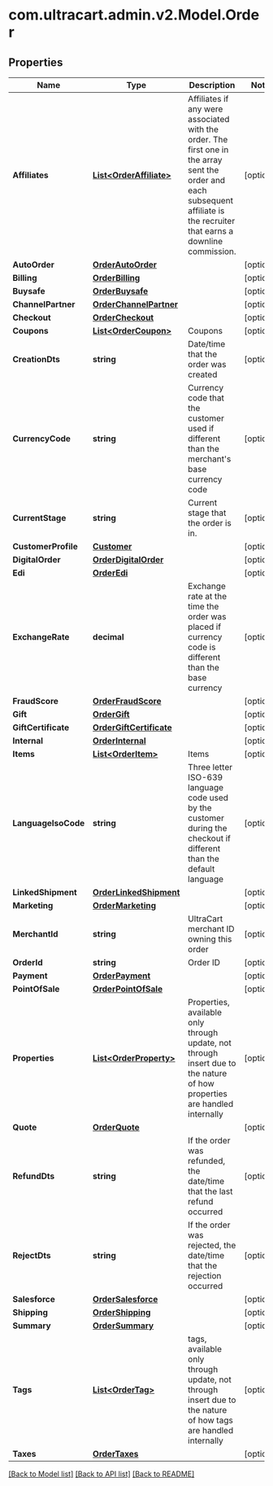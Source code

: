 
# com.ultracart.admin.v2.Model.Order

## Properties

Name | Type | Description | Notes
------------ | ------------- | ------------- | -------------
**Affiliates** | [**List&lt;OrderAffiliate&gt;**](OrderAffiliate.md) | Affiliates if any were associated with the order.  The first one in the array sent the order and each subsequent affiliate is the recruiter that earns a downline commission. | [optional] 
**AutoOrder** | [**OrderAutoOrder**](OrderAutoOrder.md) |  | [optional] 
**Billing** | [**OrderBilling**](OrderBilling.md) |  | [optional] 
**Buysafe** | [**OrderBuysafe**](OrderBuysafe.md) |  | [optional] 
**ChannelPartner** | [**OrderChannelPartner**](OrderChannelPartner.md) |  | [optional] 
**Checkout** | [**OrderCheckout**](OrderCheckout.md) |  | [optional] 
**Coupons** | [**List&lt;OrderCoupon&gt;**](OrderCoupon.md) | Coupons | [optional] 
**CreationDts** | **string** | Date/time that the order was created | [optional] 
**CurrencyCode** | **string** | Currency code that the customer used if different than the merchant&#39;s base currency code | [optional] 
**CurrentStage** | **string** | Current stage that the order is in. | [optional] 
**CustomerProfile** | [**Customer**](Customer.md) |  | [optional] 
**DigitalOrder** | [**OrderDigitalOrder**](OrderDigitalOrder.md) |  | [optional] 
**Edi** | [**OrderEdi**](OrderEdi.md) |  | [optional] 
**ExchangeRate** | **decimal** | Exchange rate at the time the order was placed if currency code is different than the base currency | [optional] 
**FraudScore** | [**OrderFraudScore**](OrderFraudScore.md) |  | [optional] 
**Gift** | [**OrderGift**](OrderGift.md) |  | [optional] 
**GiftCertificate** | [**OrderGiftCertificate**](OrderGiftCertificate.md) |  | [optional] 
**Internal** | [**OrderInternal**](OrderInternal.md) |  | [optional] 
**Items** | [**List&lt;OrderItem&gt;**](OrderItem.md) | Items | [optional] 
**LanguageIsoCode** | **string** | Three letter ISO-639 language code used by the customer during the checkout if different than the default language | [optional] 
**LinkedShipment** | [**OrderLinkedShipment**](OrderLinkedShipment.md) |  | [optional] 
**Marketing** | [**OrderMarketing**](OrderMarketing.md) |  | [optional] 
**MerchantId** | **string** | UltraCart merchant ID owning this order | [optional] 
**OrderId** | **string** | Order ID | [optional] 
**Payment** | [**OrderPayment**](OrderPayment.md) |  | [optional] 
**PointOfSale** | [**OrderPointOfSale**](OrderPointOfSale.md) |  | [optional] 
**Properties** | [**List&lt;OrderProperty&gt;**](OrderProperty.md) | Properties, available only through update, not through insert due to the nature of how properties are handled internally | [optional] 
**Quote** | [**OrderQuote**](OrderQuote.md) |  | [optional] 
**RefundDts** | **string** | If the order was refunded, the date/time that the last refund occurred | [optional] 
**RejectDts** | **string** | If the order was rejected, the date/time that the rejection occurred | [optional] 
**Salesforce** | [**OrderSalesforce**](OrderSalesforce.md) |  | [optional] 
**Shipping** | [**OrderShipping**](OrderShipping.md) |  | [optional] 
**Summary** | [**OrderSummary**](OrderSummary.md) |  | [optional] 
**Tags** | [**List&lt;OrderTag&gt;**](OrderTag.md) | tags, available only through update, not through insert due to the nature of how tags are handled internally | [optional] 
**Taxes** | [**OrderTaxes**](OrderTaxes.md) |  | [optional] 

[[Back to Model list]](../README.md#documentation-for-models)
[[Back to API list]](../README.md#documentation-for-api-endpoints)
[[Back to README]](../README.md)

